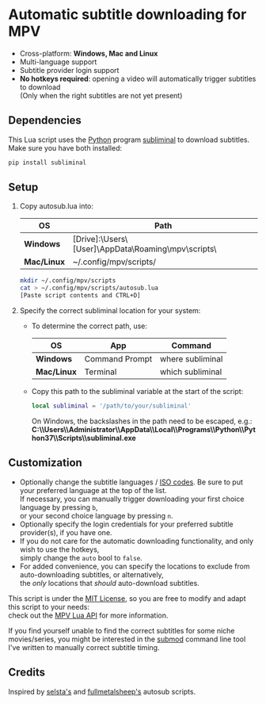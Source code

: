 # Automatic subtitle downloading for MPV
* Cross-platform: **Windows, Mac and Linux**
* Multi-language support
* Subtitle provider login support
* **No hotkeys required**: opening a video will automatically trigger subtitles to download  
  (Only when the right subtitles are not yet present)

## Dependencies
This Lua script uses the [Python](https://www.python.org/downloads/) program
[subliminal](https://github.com/Diaoul/subliminal) to download subtitles.
Make sure you have both installed:  
```bash
pip install subliminal
```

## Setup
1. Copy autosub.lua into:

   |       OS      |                      Path                           |
   |---------------|-----------------------------------------------------|
   | **Windows**   | [Drive]:\Users\\[User]\AppData\Roaming\mpv\scripts\ |
   | **Mac/Linux** | ~/.config/mpv/scripts/                              |

   ```bash
   mkdir ~/.config/mpv/scripts
   cat > ~/.config/mpv/scripts/autosub.lua
   [Paste script contents and CTRL+D]
   ```
2. Specify the correct subliminal location for your system:  
   - To determine the correct path, use:  

     |       OS      |      App       |        Command          |
     |---------------|----------------|-------------------------|
     | **Windows**   | Command Prompt |    where subliminal     |
     | **Mac/Linux** | Terminal       |    which subliminal     |

   - Copy this path to the subliminal variable at the start of the script:
     ```lua
     local subliminal = '/path/to/your/subliminal'
     ```
     On Windows, the backslashes in the path need to be escaped, e.g.:  
     **C:\\\\Users\\\\Administrator\\\\AppData\\\\Local\\\\Programs\\\\Python\\\\Python37\\\\Scripts\\\\subliminal.exe**

## Customization
* Optionally change the subtitle languages / [ISO codes](https://en.wikipedia.org/wiki/List_of_ISO_639-1_codes).
  Be sure to put your preferred language at the top of the list.  
  If necessary, you can manually trigger downloading your first choice language by pressing `b`,  
  or your second choice language by pressing `n`.
* Optionally specify the login credentials for your preferred subtitle provider(s), if you have one.
* If you do not care for the automatic downloading functionality, and only wish to use the hotkeys,  
  simply change the `auto` bool to `false`.
* For added convenience, you can specify the locations to exclude from auto-downloading subtitles, or alternatively,  
the *only* locations that *should* auto-download subtitles.

This script is under the [MIT License](./LICENSE-MIT),
so you are free to modify and adapt this script to your needs:  
check out the [MPV Lua API](https://mpv.io/manual/stable/#lua-scripting) for more information.

If you find yourself unable to find the correct subtitles for some niche movies/series,
you might be interested in the [submod](https://github.com/davidde/submod_rs)
command line tool I've written to manually correct subtitle timing.

## Credits
Inspired by [selsta's](https://gist.github.com/selsta/ce3fb37e775dbd15c698) and
[fullmetalsheep's](https://gist.github.com/fullmetalsheep/28c397b200a7348027d983f31a7eddfa) autosub scripts.
